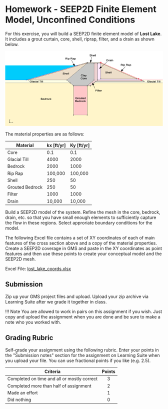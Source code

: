 # Homework - SEEP2D Finite Element Model, Unconfined Conditions

For this exercise, you will build a SEEP2D finite element model of **Lost Lake**. It includes a grout curtain, core, 
shell, riprap, filter, and a drain as shown below. 

![lost_lake.png](lost_lake.png)

The material properties are as follows:

| Material        | kx [ft/yr] | Ky [ft/yr] |
|-----------------|------------|-----------|
| Core            | 0.1        | 0.1       |
| Glacial Till    | 4000       | 2000      |
| Bedrock         | 2000       | 1000      |
| Rip Rap         | 100,000    | 100,000   |
| Shell           | 250        | 50        |
| Grouted Bedrock | 250        | 50        |
| Filter   | 1000       | 1000      |
| Drain    | 10,000     | 10,000    |

Build a SEEP2D model of the system. Refine the mesh in the core, bedrock, drain, etc. so that you have small enough 
elements to sufficiently capture the flow in these regions. Select approriate boundary conditions for the model.

The following Excel file contains a set of XY coordinates of each of main features of the cross section above and a 
copy of the 
material properties. Create a SEEP2D coverage in GMS and paste in the XY coordinates as point features and then use 
these points to create your conceptual model and the SEEP2D mesh.

Excel File: [lost_lake_coords.xlsx](lost_lake_coords.xlsx)

## Submission

Zip up your GMS project files and upload. Upload your zip archive via Learning Suite after we grade it together in class.

!!! Note
    You are allowed to work in pairs on this assignment if you wish. Just copy and upload the assignment when you are done and be sure to make a note who you worked with.

## Grading Rubric

Self-grade your assignment using the following rubric. Enter your points in the "Submission notes" section for the assignment on Learning Suite when you upload your file. You can use fractional points if you like (e.g. 2.5).

| Criteria                                    | Points |
|---------------------------------------------|:------:|
| Completed on time and all or mostly correct |   3    |
| Completed more than half of assignment      |   2    |
| Made an effort                              |   1    |
| Did nothing                                 |   0    |